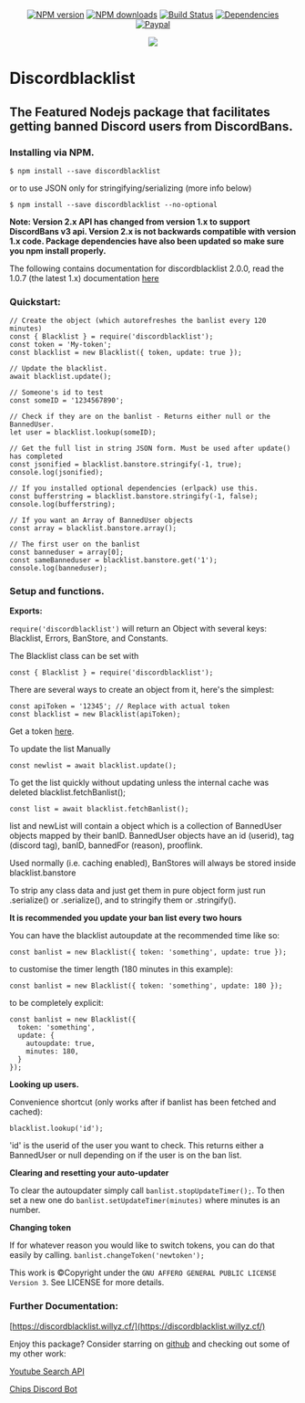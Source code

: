 <div align="center">
    <br />
    <p>
        <a href="https://www.npmjs.com/package/discordblacklist"><img src="https://img.shields.io/npm/v/discordblacklist.svg" alt="NPM version" /></a>
        <a href="https://www.npmjs.com/package/discordblacklist"><img src="https://img.shields.io/npm/dt/discordblacklist.svg" alt="NPM downloads" /></a>
        <a href="https://travis-ci.org/wzhouwzhou/discordblacklist"><img src="https://travis-ci.org/wzhouwzhou/discordblacklist.svg" alt="Build Status" /></a>
        <a href="https://david-dm.org/wzhouwzhou/discordblacklist"><img src="https://img.shields.io/david/wzhouwzhou/discordblacklist.svg" alt="Dependencies" /></a>
        <a href="https://paypal.me/wzhouwzhou"><img src="https://img.shields.io/badge/donate-paypal-009cde.svg" alt="Paypal" /></a>
    </p>
    <p>
        <a href="https://nodei.co/npm/discordblacklist/"><img src="https://nodei.co/npm/discordblacklist.png?stars=true&downloads=true"></a>
    </p>
</div>

# Discordblacklist
## The Featured Nodejs package that facilitates getting banned Discord users from DiscordBans.

### Installing via NPM.

```$ npm install --save discordblacklist```

or to use JSON only for stringifying/serializing (more info below)

```$ npm install --save discordblacklist --no-optional```

**Note: Version 2.x API has changed from version 1.x to support DiscordBans v3 api. Version 2.x is not backwards compatible with version 1.x code. Package dependencies have also been updated so make sure you npm install properly.**

The following contains documentation for discordblacklist 2.0.0, read the 1.0.7 (the latest 1.x) documentation [here](https://github.com/wzhouwzhou/discordblacklist/releases/tag/v1.0.7)


### Quickstart:

    // Create the object (which autorefreshes the banlist every 120 minutes)
    const { Blacklist } = require('discordblacklist');
    const token = 'My-token';
    const blacklist = new Blacklist({ token, update: true });

    // Update the blacklist.
    await blacklist.update();

    // Someone's id to test
    const someID = '1234567890';

    // Check if they are on the banlist - Returns either null or the BannedUser.
    let user = blacklist.lookup(someID);

    // Get the full list in string JSON form. Must be used after update() has completed
    const jsonified = blacklist.banstore.stringify(-1, true);
    console.log(jsonified);

    // If you installed optional dependencies (erlpack) use this.
    const bufferstring = blacklist.banstore.stringify(-1, false);
    console.log(bufferstring);

    // If you want an Array of BannedUser objects
    const array = blacklist.banstore.array();

    // The first user on the banlist
    const banneduser = array[0];
    const sameBanneduser = blacklist.banstore.get('1');
    console.log(banneduser);

### Setup and functions.

**Exports:**

`require('discordblacklist')` will return an Object with several keys: Blacklist, Errors, BanStore, and Constants.

The Blacklist class can be set with

    const { Blacklist } = require('discordblacklist');

There are several ways to create an object from it, here's the simplest:

    const apiToken = '12345'; // Replace with actual token
    const blacklist = new Blacklist(apiToken);

Get a token [here](https://bans.discordlist.net/mytoken).

To update the list Manually

    const newlist = await blacklist.update();

To get the list quickly without updating unless the internal cache was deleted blacklist.fetchBanlist();

    const list = await blacklist.fetchBanlist();

list and newList will contain a <BanStore> object which is a collection of BannedUser objects mapped by their banID. BannedUser objects have an id (userid), tag (discord tag), banID, bannedFor (reason), prooflink.

Used normally (i.e. caching enabled), BanStores will always be stored inside blacklist.banstore

To strip any class data and just get them in pure object form just run <BannedUser>.serialize() or <BanStore>.serialize(), and to stringify them <BannedUser> or <BanStore>.stringify().

**It is recommended you update your ban list every two hours**

You can have the blacklist autoupdate at the recommended time like so:

    const banlist = new Blacklist({ token: 'something', update: true });

to customise the timer length (180 minutes in this example):

    const banlist = new Blacklist({ token: 'something', update: 180 });

to be completely explicit:

    const banlist = new Blacklist({
      token: 'something',
      update: {
        autoupdate: true,
        minutes: 180,
      }
    });

**Looking up users.**

Convenience shortcut (only works after if banlist has been fetched and cached):

    blacklist.lookup('id');

'id' is the userid of the user you want to check. This returns either a BannedUser or null depending on if the user is on the ban list.

**Clearing and resetting your auto-updater**

To clear the autoupdater simply call ``banlist.stopUpdateTimer();``. To then set a new one do ``banlist.setUpdateTimer(minutes)`` where minutes is an number.

**Changing token**

If for whatever reason you would like to switch tokens, you can do that easily by calling.
```banlist.changeToken('newtoken');```


This work is ©Copyright under the `GNU AFFERO GENERAL PUBLIC LICENSE Version 3`. See LICENSE for more details.

### Further Documentation:
[https://discordblacklist.willyz.cf/](https://discordblacklist.willyz.cf/)

Enjoy this package? Consider starring on [github](https://github.com/wzhouwzhou/discordblacklist) and checking out some of my other work:

[Youtube Search API](https://npmjs.com/ytsearcher)

[Chips Discord Bot](https://chipsbot.me/)
